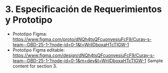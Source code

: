 # 3. Especificación de Requerimientos y Prototipo
- Prototipo Figma: https://www.figma.com/proto/dNQh4tsQFcuonvesiuFcF9/Curay-s-team--DBD-25-1-?node-id=0-1&t=WriIDboxaHTcTIGW-1
- Prototipo Figma editable: https://www.figma.com/design/dNQh4tsQFcuonvesiuFcF9/Curay-s-team--DBD-25-1-?node-id=0-1&m=dev&t=WriIDboxaHTcTIGW-1
Sample content for section 3.
